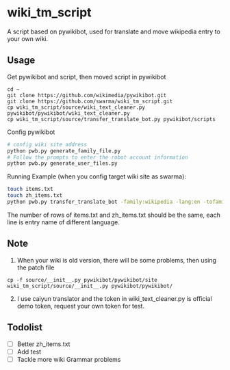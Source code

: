 # wiki_tm_script
A script based on pywikibot, used for translate and move wikipedia entry to your own wiki.


## Usage

Get pywikibot and script, then moved script in pywikibot

```
cd ~
git clone https://github.com/wikimedia/pywikibot.git
git clone https://github.com/swarma/wiki_tm_script.git
cp wiki_tm_script/source/wiki_text_cleaner.py pywikibot/pywikibot/wiki_text_cleaner.py
cp wiki_tm_script/source/transfer_translate_bot.py pywikibot/scripts
```

Config pywikibot

```bash
# config wiki site address 
python pwb.py generate_family_file.py
# Follow the prompts to enter the robot account information
python pwb.py generate_user_files.py
```

Running Example (when you config target wiki site as swarma):

```bash
touch items.txt
touch zh_items.txt
python pwb.py transfer_translate_bot -family:wikipedia -lang:en -tofamily:swarma -tolang:zh-cn -file:items.txt
```

The number of rows of items.txt and zh_items.txt should be the same, each line is entry name of different language.

## Note

1. When your wiki is old version, there will be some problems, then using the patch file
```
cp -f source/__init__.py pywikibot/pywikibot/site
wiki_tm_script/source/__init__.py pywikibot/pywikibot/
```

2. I use caiyun translator and the token in wiki_text_cleaner.py is official demo token, request your own token for test.

## Todolist
* [ ] Better zh_items.txt
* [ ] Add test
* [ ] Tackle more wiki Grammar problems
